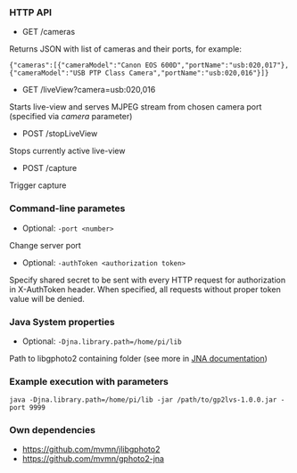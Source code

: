 ### HTTP API

* GET /cameras

Returns JSON with list of cameras and their ports, for example:
```
{"cameras":[{"cameraModel":"Canon EOS 600D","portName":"usb:020,017"},{"cameraModel":"USB PTP Class Camera","portName":"usb:020,016"}]}
```
* GET /liveView?camera=usb:020,016

Starts live-view and serves MJPEG stream from chosen camera port (specified via *camera* parameter)

* POST /stopLiveView

Stops currently active live-view

* POST /capture

Trigger capture

### Command-line parametes

* Optional: ```-port <number>```

Change server port

* Optional: ```-authToken <authorization token>```

Specify shared secret to be sent with every HTTP request for authorization in X-AuthToken header. When specified, all requests without proper token value will be denied.

### Java System properties

* Optional: ```-Djna.library.path=/home/pi/lib```

Path to libgphoto2 containing folder (see more in [JNA documentation](https://github.com/java-native-access/jna/blob/master/www/GettingStarted.md))

### Example execution with parameters

```java -Djna.library.path=/home/pi/lib -jar /path/to/gp2lvs-1.0.0.jar -port 9999```

### Own dependencies

* https://github.com/mvmn/jlibgphoto2
* https://github.com/mvmn/gphoto2-jna
